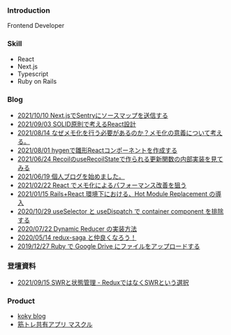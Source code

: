 ### Introduction

Frontend Developer

### Skill

- React
- Next.js
- Typescript
- Ruby on Rails

### Blog
- [2021/10/10 Next.jsでSentryにソースマップを送信する](https://zenn.dev/koki_tech/articles/fd4afb8ac5c863)
- [2021/09/03 SOLID原則で考えるReact設計](https://zenn.dev/koki_tech/articles/361bb8f2278764)
- [2021/08/14 なぜメモ化を行う必要があるのか？メモ化の意義について考える。](https://zenn.dev/koki_tech/articles/4d7aeaa9908040)
- [2021/08/01 hygenで雛形Reactコンポーネントを作成する](https://zenn.dev/koki_tech/articles/532c9929ac1cc5)
- [2021/06/24 RecoilのuseRecoilStateで作られる更新関数の内部実装を見てみる](https://kokinagai.com/posts/NM23UpksGTqFYKH1Pca0)
- [2021/06/19 個人ブログを始めました。](https://kokinagai.com/posts/yGa3n4b3m5G7k1oGWzz0)
- [2021/02/22 React でメモ化によるパフォーマンス改善を狙う](https://tech.stmn.co.jp/entry/2021/02/22/140028)
- [2021/01/15 Rails+React 環境下における、Hot Module Replacement の導入](https://tech.stmn.co.jp/entry/2021/01/15/161056)
- [2020/10/29 useSelector と useDispatch で container component を排除する](https://tech.stmn.co.jp/entry/2020/10/29/161055)
- [2020/07/22 Dynamic Reducer の実装方法](https://tech.stmn.co.jp/entry/2020/07/22/174326)
- [2020/05/14 redux-saga と仲良くなろう！](https://tech.stmn.co.jp/entry/2020/05/14/143012)
- [2019/12/27 Ruby で Google Drive にファイルをアップロードする](https://tech.stmn.co.jp/entry/tech/7036)

### 登壇資料
- [2021/09/15 SWRと状態管理 - ReduxではなくSWRという選択](https://speakerdeck.com/0906koki/swrtozhuang-tai-guan-li)

### Product
- [koky blog](https://kokinagai.com)
- [筋トレ共有アプリ マスクル](https://apps.apple.com/us/app/%E3%83%9E%E3%82%B9%E3%82%AF%E3%83%AB/id1509482384)
